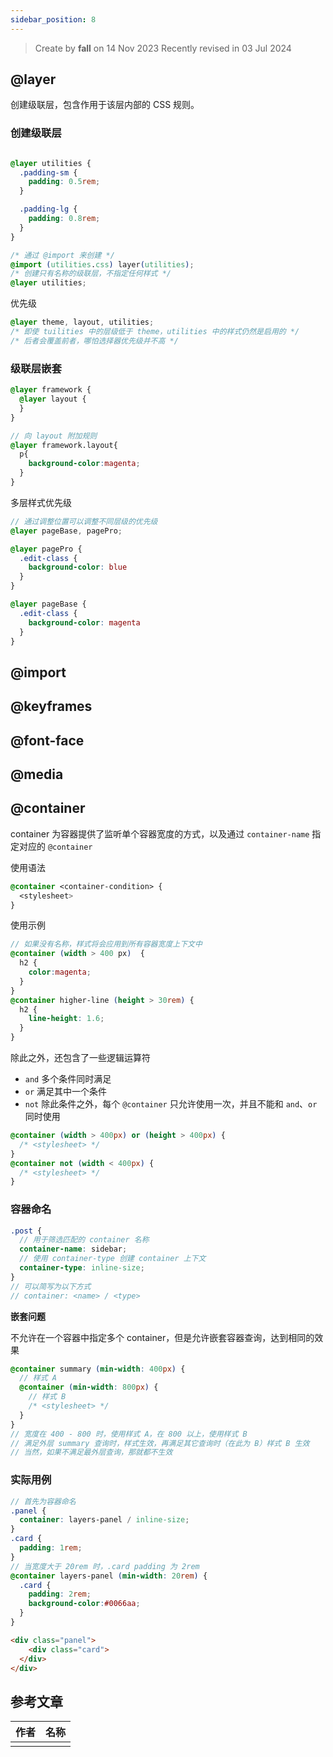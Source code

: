 ```yaml
---
sidebar_position: 8
---
```


> Create by **fall** on 14 Nov 2023
> Recently revised in 03 Jul 2024

## @layer

创建级联层，包含作用于该层内部的 CSS 规则。

### 创建级联层

```scss

@layer utilities {
  .padding-sm {
    padding: 0.5rem;
  }

  .padding-lg {
    padding: 0.8rem;
  }
}
```

```css
/* 通过 @import 来创建 */
@import (utilities.css) layer(utilities);
/* 创建只有名称的级联层，不指定任何样式 */
@layer utilities;
```

优先级

```scss
@layer theme, layout, utilities;
/* 即使 tuilities 中的层级低于 theme，utilities 中的样式仍然是启用的 */
/* 后者会覆盖前者，哪怕选择器优先级并不高 */
```

### 级联层嵌套

```scss
@layer framework {
  @layer layout {
  }
}

// 向 layout 附加规则
@layer framework.layout{
  p{
    background-color:magenta;
  }
}
```

多层样式优先级

```scss
// 通过调整位置可以调整不同层级的优先级
@layer pageBase, pagePro;

@layer pagePro {
  .edit-class {
    background-color: blue
  }
}

@layer pageBase {
  .edit-class {
    background-color: magenta
  }
}
```



## @import





## @keyframes





## @font-face







## @media



## @container

container 为容器提供了监听单个容器宽度的方式，以及通过 `container-name` 指定对应的 `@container`

使用语法

```scss
@container <container-condition> {
  <stylesheet>
}
```

使用示例

```scss
// 如果没有名称，样式将会应用到所有容器宽度上下文中
@container (width > 400 px)  {
  h2 {
    color:magenta;
  }
}
@container higher-line (height > 30rem) {
  h2 {
    line-height: 1.6;
  }
}
```

除此之外，还包含了一些逻辑运算符

- `and` 多个条件同时满足
- `or` 满足其中一个条件
- `not` 除此条件之外，每个 `@container` 只允许使用一次，并且不能和 `and`、`or` 同时使用

```scss
@container (width > 400px) or (height > 400px) {
  /* <stylesheet> */
}
@container not (width < 400px) {
  /* <stylesheet> */
}
```

### 容器命名

```scss
.post {
  // 用于筛选匹配的 container 名称
  container-name: sidebar;
  // 使用 container-type 创建 container 上下文
  container-type: inline-size;
}
// 可以简写为以下方式
// container: <name> / <type>
```

**嵌套问题**

不允许在一个容器中指定多个 container，但是允许嵌套容器查询，达到相同的效果

```scss
@container summary (min-width: 400px) {
  // 样式 A
  @container (min-width: 800px) {
    // 样式 B
    /* <stylesheet> */
  }
}
// 宽度在 400 - 800 时，使用样式 A，在 800 以上，使用样式 B
// 满足外层 summary 查询时，样式生效，再满足其它查询时（在此为 B）样式 B 生效
// 当然，如果不满足最外层查询，那就都不生效
```

### 实际用例

```scss
// 首先为容器命名
.panel {
  container: layers-panel / inline-size;
}
.card {
  padding: 1rem;
}
// 当宽度大于 20rem 时，.card padding 为 2rem
@container layers-panel (min-width: 20rem) {
  .card {
    padding: 2rem;
    background-color:#0066aa;
  }
}
```

```html
<div class="panel">
	<div class="card">
  </div>
</div>
```





## 参考文章

| 作者 | 名称 |
| ---- | ---- |
|      |      |



